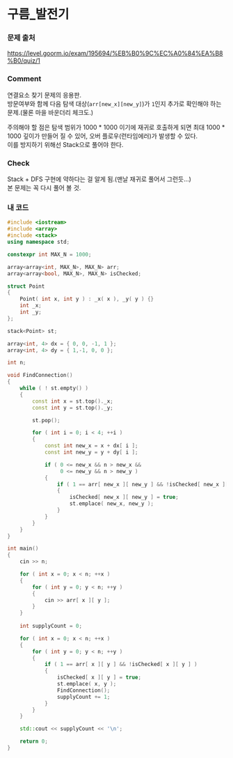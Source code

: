 # 구름_발전기

### 문제 출처
https://level.goorm.io/exam/195694/%EB%B0%9C%EC%A0%84%EA%B8%B0/quiz/1

### Comment
연결요소 찾기 문제의 응용판.  
방문여부와 함께 다음 탐색 대상(`arr[new_x][new_y]`)가 `1`인지 추가로 확인해야 하는 문제.(물론 마을 바운더리 체크도.)  

주의해야 할 점은 탐색 범위가 1000 * 1000 이기에 재귀로 호출하게 되면 최대 1000 * 1000 깊이가 만들어 질 수 있어, 오버 플로우(런타임에러)가 발생할 수 있다.  
이를 방지하기 위해선 Stack으로 풀어야 한다.  

### Check
Stack + DFS 구현에 약하다는 걸 알게 됨.(맨날 재귀로 풀어서 그런듯...)   
본 문제는 꼭 다시 풀어 볼 것.

### 내 코드
```cpp
#include <iostream>
#include <array>
#include <stack>
using namespace std;

constexpr int MAX_N = 1000;

array<array<int, MAX_N>, MAX_N> arr;
array<array<bool, MAX_N>, MAX_N> isChecked;

struct Point
{
	Point( int x, int y ) : _x( x ), _y( y ) {}
	int _x;
	int _y;
};

stack<Point> st;

array<int, 4> dx = { 0, 0, -1, 1 };
array<int, 4> dy = { 1,-1, 0, 0 };

int n;

void FindConnection()
{
	while ( ! st.empty() )
	{	
		const int x = st.top()._x;
		const int y = st.top()._y;

		st.pop();

		for ( int i = 0; i < 4; ++i )
		{
			const int new_x = x + dx[ i ];
			const int new_y = y + dy[ i ];

			if ( 0 <= new_x && n > new_x &&
				 0 <= new_y && n > new_y )
			{
				if ( 1 == arr[ new_x ][ new_y ] && !isChecked[ new_x ][ new_y ] )
				{
					isChecked[ new_x ][ new_y ] = true;
					st.emplace( new_x, new_y );
				}
			}
		}
	}
}

int main()
{	
	cin >> n;

	for ( int x = 0; x < n; ++x )
	{
		for ( int y = 0; y < n; ++y )
		{
			cin >> arr[ x ][ y ];
		}
	}
	
	int supplyCount = 0;

	for ( int x = 0; x < n; ++x )
	{
		for ( int y = 0; y < n; ++y )
		{
			if ( 1 == arr[ x ][ y ] && !isChecked[ x ][ y ] )
			{
				isChecked[ x ][ y ] = true;
				st.emplace( x, y );
				FindConnection();
				supplyCount += 1;
			}
		}
	}

	std::cout << supplyCount << '\n';

	return 0;
}
```